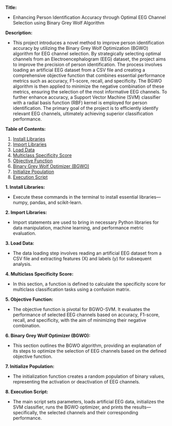 **Title:**
- Enhancing Person Identification Accuracy through Optimal EEG Channel Selection using Binary Grey Wolf Algorithm

**Description:**
- This project introduces a novel method to improve person identification accuracy by utilizing the Binary Grey Wolf Optimization (BGWO) algorithm for EEG channel selection. By strategically selecting optimal channels from an Electroencephalogram (EEG) dataset, the project aims to improve the precision of person identification. The process involves loading an artificial EEG dataset from a CSV file and creating a comprehensive objective function that combines essential performance metrics such as accuracy, F1-score, recall, and specificity. The BGWO algorithm is then applied to minimize the negative combination of these metrics, ensuring the selection of the most informative EEG channels. To further enhance accuracy, a Support Vector Machine (SVM) classifier with a radial basis function (RBF) kernel is employed for person identification. The primary goal of the project is to efficiently identify relevant EEG channels, ultimately achieving superior classification performance.

**Table of Contents:**

1. [Install Libraries](#1-install-libraries)
2. [Import Libraries](#2-import-libraries)
3. [Load Data](#3-load-data)
4. [Multiclass Specificity Score](#4-multiclass-specificity-score)
5. [Objective Function](#5-objective-function)
6. [Binary Grey Wolf Optimizer (BGWO)](#6-binary-grey-wolf-optimizer-bgwo)
7. [Initialize Population](#7-initialize-population)
8. [Execution Script](#8-execution-script)

**1. Install Libraries:**
- Execute these commands in the terminal to install essential libraries—numpy, pandas, and scikit-learn.

**2. Import Libraries:**
- Import statements are used to bring in necessary Python libraries for data manipulation, machine learning, and performance metric evaluation.

**3. Load Data:**
- The data loading step involves reading an artificial EEG dataset from a CSV file and extracting features (X) and labels (y) for subsequent analysis.

**4. Multiclass Specificity Score:**
- In this section, a function is defined to calculate the specificity score for multiclass classification tasks using a confusion matrix.

**5. Objective Function:**
- The objective function is pivotal for BGWO-SVM. It evaluates the performance of selected EEG channels based on accuracy, F1-score, recall, and specificity, with the aim of minimizing their negative combination.

**6. Binary Grey Wolf Optimizer (BGWO):**
- This section outlines the BGWO algorithm, providing an explanation of its steps to optimize the selection of EEG channels based on the defined objective function.

**7. Initialize Population:**
- The initialization function creates a random population of binary values, representing the activation or deactivation of EEG channels.

**8. Execution Script:**
- The main script sets parameters, loads artificial EEG data, initializes the SVM classifier, runs the BGWO optimizer, and prints the results—specifically, the selected channels and their corresponding performance.
